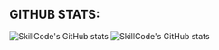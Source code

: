 ## GITHUB STATS:

![SkillCode's GitHub stats](https://github-readme-stats.vercel.app/api?username=zSkillCode&show_icons=true&theme=radical)
![SkillCode's GitHub stats](https://github-readme-stats.vercel.app/api/top-langs/?username=zSkillCode&theme=tokyonight)

